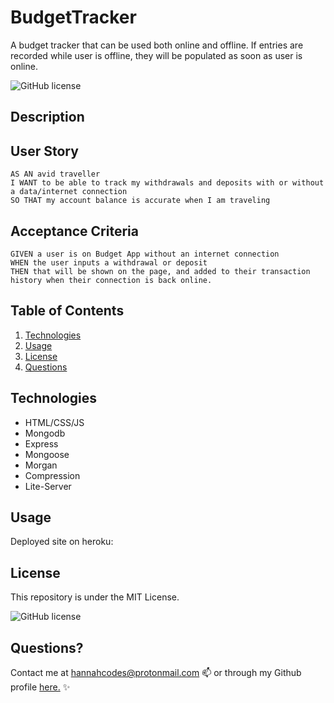 # BudgetTracker


A budget tracker that can be used both online and offline. If entries are recorded while user is offline, they will be populated as soon as user is online.


![GitHub license](https://img.shields.io/badge/license-MIT-blue.svg)

## Description



## User Story
 
```
AS AN avid traveller
I WANT to be able to track my withdrawals and deposits with or without a data/internet connection
SO THAT my account balance is accurate when I am traveling

```

## Acceptance Criteria

```
GIVEN a user is on Budget App without an internet connection
WHEN the user inputs a withdrawal or deposit
THEN that will be shown on the page, and added to their transaction history when their connection is back online.
```



## Table of Contents
1. [Technologies](##Technologies)
2. [Usage](##Usage)
3. [License](##License)
4. [Questions](##Questions)


## Technologies

* HTML/CSS/JS
* Mongodb
* Express
* Mongoose
* Morgan
* Compression
* Lite-Server

## Usage

Deployed site on heroku: 


## License

This repository is under the MIT License.

![GitHub license](https://img.shields.io/badge/license-MIT-blue.svg)


## Questions?

Contact me at hannahcodes@protonmail.com 📫 or through my Github profile [here.](https://github.com/hannahnmcdonald) ✨



